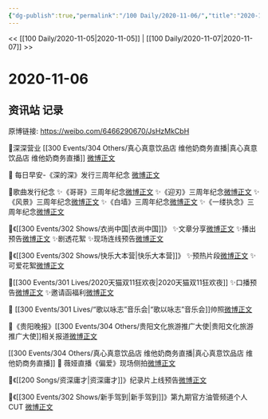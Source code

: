 ```yaml
---
{"dg-publish":true,"permalink":"/100 Daily/2020-11-06/","title":"2020-11-06","created":"2023-04-08T16:40:29.531+08:00","updated":"2023-04-08T16:42:06.152+08:00"}
---
```



<< [[100 Daily/2020-11-05\|2020-11-05]] | [[100 Daily/2020-11-07\|2020-11-07]] >>

# 2020-11-06

## 资讯站 记录

原博链接: https://weibo.com/6466290670/JsHzMkCbH

💫深深营业 [[300 Events/304 Others/真心真意饮品店 维他奶商务直播\|真心真意饮品店 维他奶商务直播]]
[微博正文](https://m.weibo.cn/6466290670/4568225872086692)

💫 每日早安-《深的深》发行三周年纪念
[微博正文](https://m.weibo.cn/6466290670/4568183505163922)

💫歌曲发行纪念
✨《哥哥》三周年纪念[微博正文](https://m.weibo.cn/6466290670/4568219727177140)
✨《迎刃》三周年纪念[微博正文](https://m.weibo.cn/6466290670/4568220097315345)
✨《风景》三周年纪念[微博正文](https://m.weibo.cn/6466290670/4568221364259733)
✨《白墙》三周年纪念[微博正文](https://m.weibo.cn/6466290670/4568221900344807)
✨《一缕执念》三周年纪念[微博正文](https://m.weibo.cn/6466290670/4568222294612542)

💫《[[300 Events/302 Shows/衣尚中国\|衣尚中国]]》
✨文章分享[微博正文](https://m.weibo.cn/6466290670/4568262321114451)
✨播出预告[微博正文](https://m.weibo.cn/6466290670/4568329329051372)
✨剧透花絮[](https://m.weibo.cn/6466290670/4568410782960826)
✨现场连线预告[微博正文](https://m.weibo.cn/6466290670/4568325646198931)

💫《[[300 Events/302 Shows/快乐大本营\|快乐大本营]]》
✨预热片段[微博正文](https://m.weibo.cn/6466290670/4568241261513214)
✨可爱花絮[微博正文](https://m.weibo.cn/6466290670/4568324879689105)

💫[[300 Events/301 Lives/2020天猫双11狂欢夜\|2020天猫双11狂欢夜]]
✨口播预告[微博正文](https://m.weibo.cn/6466290670/4568235104542471)
✨邀请函福利[微博正文](https://m.weibo.cn/6466290670/4568283841825893)

💫 [[300 Events/301 Lives/“歌以咏志”音乐会\|“歌以咏志”音乐会]]帅照[微博正文](https://m.weibo.cn/6466290670/4568204456236712)

💫《贵阳晚报》[[300 Events/304 Others/贵阳文化旅游推广大使\|贵阳文化旅游推广大使]]相关报道[微博正文](https://m.weibo.cn/6466290670/4568214279295250)

[[300 Events/304 Others/真心真意饮品店 维他奶商务直播\|真心真意饮品店 维他奶商务直播]]
💫 薇娅直播《偏爱》现场侧拍[微博正文](https://m.weibo.cn/6466290670/4568338392941308)

💫《[[200 Songs/资深庸才\|资深庸才]]》纪录片上线预告[微博正文](https://m.weibo.cn/6466290670/4568391464258176)

💫《[[300 Events/302 Shows/新手驾到\|新手驾到]]》第九期官方油管频道个人CUT [微博正文](https://m.weibo.cn/6466290670/4568413534429704)
